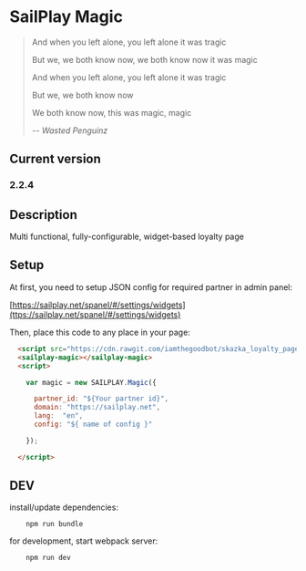 # SailPlay Magic

> And when you left alone, you left alone it was tragic
>
> But we, we both know now, we both know now it was magic
>
> And when you left alone, you left alone it was tragic
>
> But we, we both know now
>
> We both know now, this was magic, magic
>
> -- <cite>Wasted Penguinz</cite>

## Current version

### 2.2.4

## Description

Multi functional, fully-configurable, widget-based loyalty page

## Setup

At first, you need to setup JSON config for required partner in admin panel: 

[https://sailplay.net/spanel/#/settings/widgets](ttps://sailplay.net/spanel/#/settings/widgets)
    
Then, place this code to any place in your page:
    
```html
  <script src="https://cdn.rawgit.com/iamthegoodbot/skazka_loyalty_page/2.2.4/dist/prod/sailplay-magic.js"></script>
  <sailplay-magic></sailplay-magic>
  <script>

    var magic = new SAILPLAY.Magic({

      partner_id: "${Your partner id}",
      domain: "https://sailplay.net",
      lang:  "en",
      config: "${ name of config }"

    });

  </script>
```

## DEV

install/update dependencies:
```shell
    npm run bundle
```

for development, start webpack server:

```shell
    npm run dev    
```

